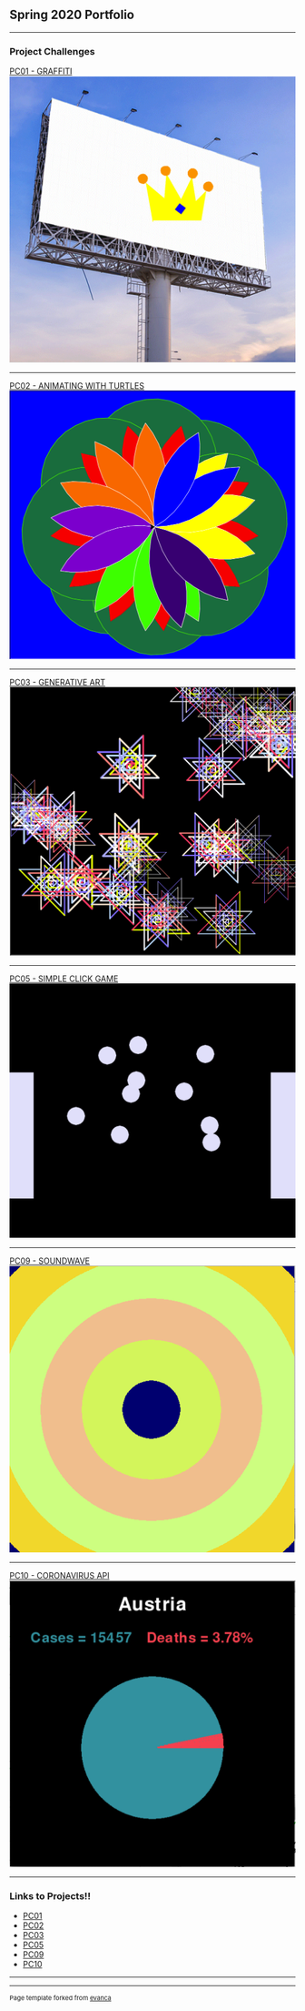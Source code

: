## Spring 2020 Portfolio

---

### Project Challenges 

[PC01 - GRAFFITI](https://github.com/michellio/portfolio2020/tree/master/PC01)
<img src="images/PC01.png?raw=true"/>

---
[PC02 - ANIMATING WITH TURTLES](/pdf/sample_presentation.pdf)
<img src="images/PC02.png?raw=true"/>

---
[PC03 - GENERATIVE ART](http://example.com/)
<img src="images/PC03.png?raw=true"/>

---
[PC05 - SIMPLE CLICK GAME](http://example.com/)
<img src="images/PC05.png?raw=true"/>

---

[PC09 - SOUNDWAVE](http://example.com/)
<img src="images/PC09.png?raw=true"/>

---


[PC10 - CORONAVIRUS API](http://example.com/)
<img src="images/PC10.png?raw=true"/>

---

### Links to Projects!!

- [PC01](https://github.com/michellio/portfolio2020/tree/master/PC01)
- [PC02](https://github.com/michellio/portfolio2020/tree/master/PC02)
- [PC03](https://github.com/michellio/portfolio2020/tree/master/PC03)
- [PC05](https://github.com/michellio/portfolio2020/tree/master/PC05)
- [PC09](https://github.com/michellio/portfolio2020/tree/master/PC09)
- [PC10](https://github.com/michellio/portfolio2020/tree/master/PC10)

---




---
<p style="font-size:11px">Page template forked from <a href="https://github.com/evanca/quick-portfolio">evanca</a></p>
<!-- Remove above link if you don't want to attibute -->
